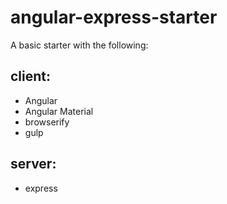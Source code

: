 # angular-express-starter
A basic starter with the following: 
## client:
* Angular
* Angular Material
* browserify
* gulp

## server:
* express
